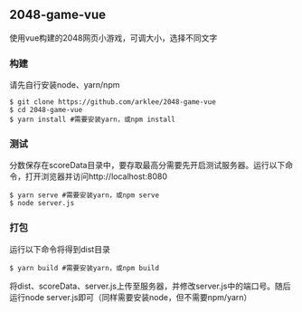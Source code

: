 ## 2048-game-vue

使用vue构建的2048网页小游戏，可调大小，选择不同文字

### 构建
请先自行安装node、yarn/npm
```console
$ git clone https://github.com/arklee/2048-game-vue
$ cd 2048-game-vue
$ yarn install #需要安装yarn，或npm install
```
### 测试

分数保存在scoreData目录中，要存取最高分需要先开启测试服务器。运行以下命令，打开浏览器并访问http://localhost:8080

```console
$ yarn serve #需要安装yarn，或npm serve
$ node server.js
```

### 打包
运行以下命令将得到dist目录
```console
$ yarn build #需要安装yarn，或npm build
```
将dist、scoreData、server.js上传至服务器，并修改server.js中的端口号。随后运行node server.js即可（同样需要安装node，但不需要npm/yarn）
